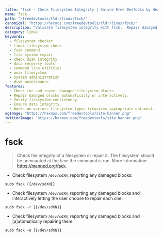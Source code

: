 ```yaml
---
title: "fsck - Check Filesystem Integrity | Online Free DevTools by Hexmos"
name: fsck
path: "/freedevtools/tldr/linux/fsck/"
canonical: "https://hexmos.com/freedevtools/tldr/linux/fsck/"
description: "Validate filesystem integrity with fsck.  Repair damaged blocks and ensure data consistency using command-line options. Free online tool, no registration required."
category: linux
keywords:
  - filesystem checker
  - linux filesystem check
  - fsck command
  - file system repair
  - check disk integrity
  - data recovery tools
  - command line utilities
  - unix filesystem
  - system administration
  - disk maintenance
features:
  - Check for and report damaged filesystem blocks.
  - Repair damaged blocks automatically or interactively.
  - Verify filesystem consistency.
  - Ensure data integrity.
  - Works on various filesystem types (requires appropriate options).
ogImage: "https://hexmos.com/freedevtools/site-banner.png"
twitterImage: "https://hexmos.com/freedevtools/site-banner.png"
---
```


# fsck

> Check the integrity of a filesystem or repair it. The filesystem should be unmounted at the time the command is run.
> More information: <https://manned.org/fsck>.

- Check filesystem `/dev/sdXN`, reporting any damaged blocks:

`sudo fsck {{/dev/sdXN}}`

- Check filesystem `/dev/sdXN`, reporting any damaged blocks and interactively letting the user choose to repair each one:

`sudo fsck -r {{/dev/sdXN}}`

- Check filesystem `/dev/sdXN`, reporting any damaged blocks and [a]utomatically repairing them:

`sudo fsck -a {{/dev/sdXN}}`
